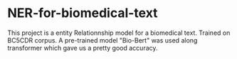 # NER-for-biomedical-text
This project is a entity Relationnship model for a biomedical text. Trained on BC5CDR corpus. A pre-trained model "Bio-Bert" was used along transformer which gave us a pretty good accuracy.
